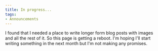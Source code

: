 ```yaml
---
title: In progress...
tags:
- Announcements
---
```

I found that I needed a place to write longer form blog posts with images and all the rest of it. So this page is getting a reboot. I'm hoping I'll start writing something in the next month but I'm not making any promises.
